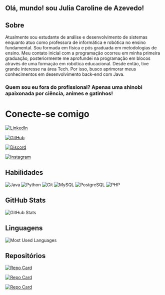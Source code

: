 ## Olá, mundo! sou Julia Caroline de Azevedo!
## Sobre
  Atualmente sou estudante de análise e desenvolvimento de sistemas enquanto atuo como professora de informática e robótica no ensino fundamental. Sou formada em física e pós graduada em metodologias de ensino. Meu contato inicial com a programação ocorreu em minha primeira graduação, posteriormente  me aprofundei na programação em blocos através de uma formação em robótica educacional. 
  Desde então, tive grande interesse na área Tech. Por isso, busco aprimorar meus conhecimentos em desenvolvimento back-end com Java.
### Quem sou eu fora do profissional? Apenas uma shinobi apaixonada por ciência, animes e gatinhos! 

# Conecte-se comigo
[![LinkedIn](https://img.shields.io/badge/LinkedIn-%23e05f?style=for-the-badge&logo=linkedin&logoColor=white)](https://www.linkedin.com/in/devjuliazevedo/)

[![GitHub](https://img.shields.io/badge/GitHub-%23e05f?style=for-the-badge&logo=github&logoColor=white)](https://github.com/JuliaAzvedo)

[![Discord](https://img.shields.io/badge/Discord-%23e05f?style=for-the-badge&logo=discord&logoColor=white)](https://discord.com/channels/@juuliaazevedo/)

[![Instagram](https://img.shields.io/badge/-Instagram-%23e05f?style=for-the-badge&logo=instagram&logoColor=white)](https://www.instagram.com/juuliacarolinne/)


## Habilidades
![Java](https://img.shields.io/badge/java-%23e05f.svg?style=for-the-badge&logo=openjdk&logoColor=white) 
![Python](https://img.shields.io/badge/python-%23e05f?style=for-the-badge&logo=python&logoColor=white)
![Git](https://img.shields.io/badge/GIT-%23e05f?style=for-the-badge&logo=git&logoColor=white)
![MySQL](https://img.shields.io/badge/MySQL-%23e05f?style=for-the-badge&logo=mysql&logoColor=white)
![PostgreSQL](https://img.shields.io/badge/PostgreSQL-%23e05f?style=for-the-badge&logo=postgresql&logoColor=white)
![PHP](https://img.shields.io/badge/PHP-%23e05f?style=for-the-badge&logo=PHP&logoColor=white)

## GitHub Stats

![GitHub Stats](https://github-readme-stats.vercel.app/api?username=juliaazeved0&theme=transparent&bg_color=e60f50&border_color=FFFFFF&show_icons=true&icon_color=FFFFFF&title_color=FFFFFF&text_color=FFFFFF&hide=stars)


## Linguagens 

![Most Used Languages](https://github-readme-stats-git-masterrstaa-rickstaa.vercel.app/api/top-langs/?username=juliaazeved0&bg_color=e60f50&border_color=FFF&title_color=FFF&text_color=FFF&hide=Hack)


## Repositórios

[![Repo Card](https://github-readme-stats.vercel.app/api/pin/?username=juliaazeved0&repo=ProjetoJavaClean&bg_color=e60f50&border_color=fff&show_icons=true&icon_color=fff&title_color=FFF&text_color=FFF)](https://github.com/juliaazeved0/ProjetoJavaClean)

[![Repo Card](https://github-readme-stats.vercel.app/api/pin/?username=juliaazeved0&repo=python-projects&bg_color=e60f50&border_color=fff&show_icons=true&icon_color=fff&title_color=FFF&text_color=FFF)](https://github.com/juliaazeved0/python-projects)

[![Repo Card](https://github-readme-stats.vercel.app/api/pin/?username=juliaazeved0&repo=Projeto_MVC&bg_color=e60f50&border_color=fff&show_icons=true&icon_color=fff&title_color=FFF&text_color=FFF)](https://github.com/juliaazeved0/Projeto_MVC)
